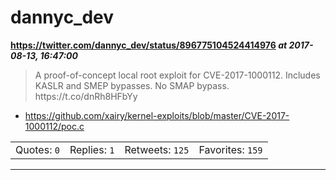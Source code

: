 # dannyc_dev
**https://twitter.com/dannyc_dev/status/896775104524414976 _at 2017-08-13, 16:47:00_**
<blockquote>
A proof-of-concept local root exploit for CVE-2017-1000112.
Includes KASLR and SMEP bypasses. No SMAP bypass. https://t.co/dnRh8HFbYy
</blockquote>

* https://github.com/xairy/kernel-exploits/blob/master/CVE-2017-1000112/poc.c

<table><tr>
<td>Quotes: <code>0</code></td>
<td>Replies: <code>1</code></td>
<td>Retweets: <code>125</code></td>
<td>Favorites: <code>159</code></td>
</tr></table>

---

